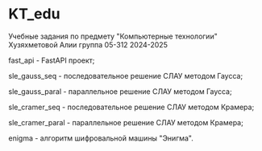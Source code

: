 # KT_edu
Учебные задания по предмету "Компьютерные технологии" Хузяхметовой Алии группа 05-312 2024-2025

fast_api - FastAPI проект;

sle_gauss_seq - последовательное решение СЛАУ методом Гаусса;

sle_gauss_paral - параллельное решение СЛАУ методом Гаусса;

sle_cramer_seq - последовательное решение СЛАУ методом Крамера;

sle_cramer_paral - параллельное решение СЛАУ методом Крамера;

enigma - алгоритм шифровальной машины "Энигма".
